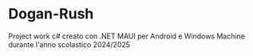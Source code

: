 # Dogan-Rush #

Project work c# creato con .NET MAUI per Android e Windows Machine durante l'anno scolastico 2024/2025
